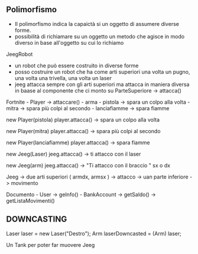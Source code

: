 ## Polimorfismo
- Il polimorfismo indica la capaictà si un oggetto di assumere diverse forme.
- possibilità di richiamare su un oggetto un metodo che agisce in modo diverso in base all'oggetto su cui lo richiamo

JeegRobot
- un robot che può essere costruito in diverse forme
- posso costruire un robot che ha come arti superiori una volta un pugno, una volta una trivella, una volta un laser
- jeeg attacca sempre con gli arti superiori ma attacca in maniera diversa in baase al componente che ci monto su
ParteSuperiore -> attacca()


Fortnite
    - Player -> attaccare()
        - arma
            - pistola -> spara un colpo alla volta
            - mitra -> spara più colpi al secondo
            - lanciafiamme -> spara fiamme

new Player(pistola)
player.attacca() -> spara un colpo alla volta

new Player(mitra)
player.attacca() -> spara più colpi al secondo

new Player(lanciafiamme)
player.attacca() -> spara fiamme


new Jeeg(Laser)
jeeg.attacca() -> ti attacco con il laser

new Jeeg(arm)
jeeg.attacca() -> "Ti attacco con il braccio " sx o dx




Jeeg
    -> due arti superiori ( armdx, armsx ) -> attacco
    -> uan parte inferiore -> movimento


Documento
    - User -> geInfo()
    - BankAccount -> getSaldo() -> getListaMovimenti()


## DOWNCASTING
Laser laser = new Laser("Destro");
Arm laserDowncasted = (Arm) laser;


Un Tank per poter far muovere Jeeg
